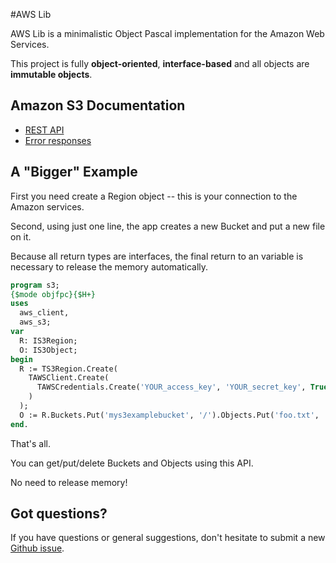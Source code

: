 #AWS Lib

AWS Lib is a minimalistic Object Pascal implementation for the Amazon Web Services.

This project is fully **object-oriented**, **interface-based** and all objects are **immutable objects**.

## Amazon S3 Documentation
* [REST API](http://docs.aws.amazon.com/AmazonS3/latest/API/APIRest.html)
* [Error responses](http://docs.aws.amazon.com/AmazonS3/latest/API/ErrorResponses.html)

## A "Bigger" Example

First you need create a Region object -- this is your connection to the Amazon services.

Second, using just one line, the app creates a new Bucket and put a new file on it.

Because all return types are interfaces, the final return to an variable is necessary to release the memory automatically.

``` pascal
program s3;
{$mode objfpc}{$H+}
uses
  aws_client,
  aws_s3;
var
  R: IS3Region;
  O: IS3Object;
begin
  R := TS3Region.Create(
    TAWSClient.Create(
      TAWSCredentials.Create('YOUR_access_key', 'YOUR_secret_key', True)
    )
  );
  O := R.Buckets.Put('mys3examplebucket', '/').Objects.Put('foo.txt', 'plain', 'foo.txt', '');
end.
```

That's all.

You can get/put/delete Buckets and Objects using this API.

No need to release memory!

## Got questions?

If you have questions or general suggestions, don't hesitate to submit
a new [Github issue](https://github.com/mdbs99/AWS/issues/new).

